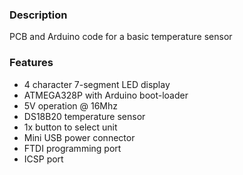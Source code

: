 ### Description

PCB and Arduino code for a basic temperature sensor

### Features

- 4 character 7-segment LED display
- ATMEGA328P with Arduino boot-loader
- 5V operation @ 16Mhz
- DS18B20 temperature sensor
- 1x button to select unit
- Mini USB power connector
- FTDI programming port
- ICSP port
